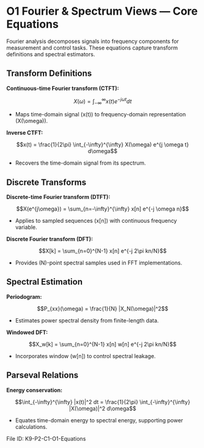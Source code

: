 # O1 Fourier & Spectrum Views — Core Equations

Fourier analysis decomposes signals into frequency components for measurement and control tasks. These equations capture transform definitions and spectral estimators.

## Transform Definitions
**Continuous-time Fourier transform (CTFT):**

$$X(\omega) = \int_{-\infty}^{\infty} x(t) e^{-j \omega t} dt$$

- Maps time-domain signal \(x(t)\) to frequency-domain representation \(X(\omega)\).

**Inverse CTFT:**

$$x(t) = \frac{1}{2\pi} \int_{-\infty}^{\infty} X(\omega) e^{j \omega t} d\omega$$

- Recovers the time-domain signal from its spectrum.

## Discrete Transforms
**Discrete-time Fourier transform (DTFT):**

$$X(e^{j\omega}) = \sum_{n=-\infty}^{\infty} x[n] e^{-j \omega n}$$

- Applies to sampled sequences \(x[n]\) with continuous frequency variable.

**Discrete Fourier transform (DFT):**

$$X[k] = \sum_{n=0}^{N-1} x[n] e^{-j 2\pi kn/N}$$

- Provides \(N\)-point spectral samples used in FFT implementations.

## Spectral Estimation
**Periodogram:**

$$P_{xx}(\omega) = \frac{1}{N} |X_N(\omega)|^2$$

- Estimates power spectral density from finite-length data.

**Windowed DFT:**

$$X_w[k] = \sum_{n=0}^{N-1} x[n] w[n] e^{-j 2\pi kn/N}$$

- Incorporates window \(w[n]\) to control spectral leakage.

## Parseval Relations
**Energy conservation:**

$$\int_{-\infty}^{\infty} |x(t)|^2 dt = \frac{1}{2\pi} \int_{-\infty}^{\infty} |X(\omega)|^2 d\omega$$

- Equates time-domain energy to spectral energy, supporting power calculations.

File ID: K9-P2-C1-O1-Equations
